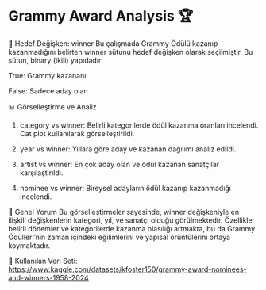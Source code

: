 # Grammy Award Analysis 🏆

🎯 Hedef Değişken: winner
Bu çalışmada Grammy Ödülü kazanıp kazanmadığını belirten winner sütunu hedef değişken olarak seçilmiştir. Bu sütun, binary (ikili) yapıdadır:

True: Grammy kazananı

False: Sadece aday olan

📊 Görselleştirme ve Analiz
1. category vs winner:
Belirli kategorilerde ödül kazanma oranları incelendi. Cat plot kullanılarak görselleştirildi.

2. year vs winner:
Yıllara göre aday ve kazanan dağılımı analiz edildi. 

3. artist vs winner:
En çok aday olan ve ödül kazanan sanatçılar karşılaştırıldı.

4. nominee vs winner:
Bireysel adayların ödül kazanıp kazanmadığı incelendi. 

🧠 Genel Yorum
Bu görselleştirmeler sayesinde, winner değişkeniyle en ilişkili değişkenlerin kategori, yıl, ve sanatçı olduğu görülmektedir. Özellikle belirli dönemler ve kategorilerde kazanma olasılığı artmakta, bu da Grammy Ödülleri’nin zaman içindeki eğilimlerini ve yapısal örüntülerini ortaya koymaktadır.

📁 Kullanılan Veri Seti: https://www.kaggle.com/datasets/kfoster150/grammy-award-nominees-and-winners-1958-2024
